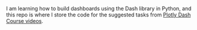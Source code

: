 I am learning how to build dashboards using the Dash library in Python, and this repo is where I store the code for the suggested tasks from [Plotly Dash Course videos](https://youtube.com/playlist?list=PLYD54mj9I2JevdabetHsJ3RLCeMyBNKYV&si=7n3WVwcv7Ccx-iCG).
